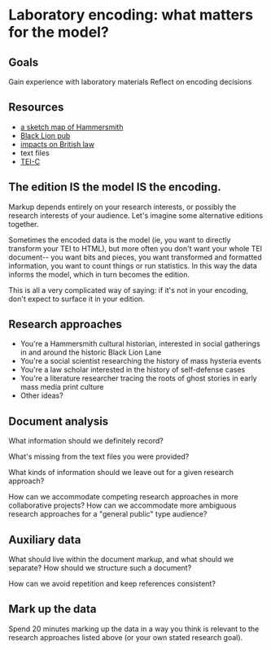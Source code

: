 # Laboratory encoding: what matters for the model?

## Goals
Gain experience with laboratory materials
Reflect on encoding decisions


## Resources

- [a sketch map of Hammersmith](https://www.british-history.ac.uk/survey-london/vol6/sketch-plan-hammersmith)
- [Black Lion pub](https://historicengland.org.uk/listing/the-list/list-entry/1192979)
- [impacts on British law](https://blogs.loc.gov/law/2015/10/the-case-of-a-ghost-haunted-england-for-over-two-hundred-years/)
- text files
- [TEI-C](https://tei-c.org/release/doc/tei-p5-doc/en/html/index.html)

## The edition IS the model IS the encoding.

Markup depends entirely on your research interests, or possibly the research interests of your audience.  Let's imagine some alternative editions together.

Sometimes the encoded data is the model (ie, you want to directly transform your TEI to HTML), but more often you don't want your whole TEI document-- you want bits and pieces, you want transformed and formatted information, you want to count things or run statistics. In this way the data informs the model, which in turn becomes the edition.

This is all a very complicated way of saying: if it's not in your encoding, don't expect to surface it in your edition.

## Research approaches
- You're a Hammersmith cultural historian, interested in social gatherings in and around the historic Black Lion Lane
- You're a social scientist researching the history of mass hysteria events
- You're a law scholar interested in the history of self-defense cases
- You're a literature researcher tracing the roots of ghost stories in early mass media print culture
- Other ideas?

## Document analysis
What information should we definitely record?

What's missing from the text files you were provided?

What kinds of information should we leave out for a given research approach?

How can we accommodate competing research approaches in more collaborative projects? How can we accommodate more ambiguous research approaches for a "general public" type audience?

## Auxiliary data

What should live within the document markup, and what should we separate? How should we structure such a document?

How can we avoid repetition and keep references consistent?

## Mark up the data

Spend 20 minutes marking up the data in a way you think is relevant to the research approaches listed above (or your own stated research goal).






